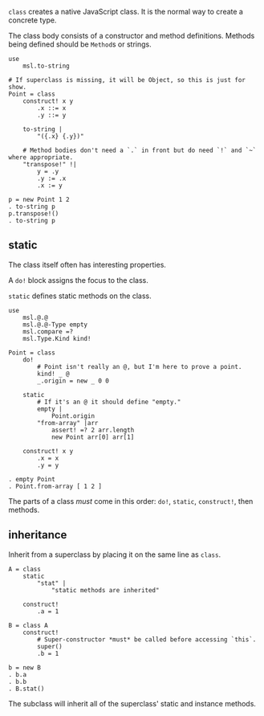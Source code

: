 `class` creates a native JavaScript class.
It is the normal way to create a concrete type.

The class body consists of a constructor and method definitions.
Methods being defined should be `Method`s or strings.

	use
		msl.to-string

	# If superclass is missing, it will be Object, so this is just for show.
	Point = class
		construct! x y
			.x ::= x
			.y ::= y

		to-string |
			"({.x} {.y})"

		# Method bodies don't need a `.` in front but do need `!` and `~` where appropriate.
		"transpose!" !|
			y = .y
			.y := .x
			.x := y

	p = new Point 1 2
	. to-string p
	p.transpose!()
	. to-string p


## static

The class itself often has interesting properties.

A `do!` block assigns the focus to the class.

`static` defines static methods on the class.

	use
		msl.@.@
		msl.@.@-Type empty
		msl.compare =?
		msl.Type.Kind kind!

	Point = class
		do!
			# Point isn't really an @, but I'm here to prove a point.
			kind! _ @
			_.origin = new _ 0 0

		static
			# If it's an @ it should define "empty."
			empty |
				Point.origin
			"from-array" |arr
				assert! =? 2 arr.length
				new Point arr[0] arr[1]

		construct! x y
			.x = x
			.y = y

	. empty Point
	. Point.from-array [ 1 2 ]

The parts of a class *must* come in this order: `do!`, `static`, `construct!`, then methods.


## inheritance

Inherit from a superclass by placing it on the same line as `class`.

	A = class
		static
			"stat" |
				"static methods are inherited"

		construct!
			.a = 1

	B = class A
		construct!
			# Super-constructor *must* be called before accessing `this`.
			super()
			.b = 1

	b = new B
	. b.a
	. b.b
	. B.stat()

The subclass will inherit all of the superclass' static and instance methods.
